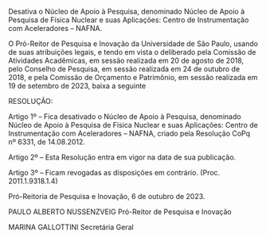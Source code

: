 Desativa o Núcleo de Apoio à Pesquisa, denominado Núcleo de Apoio à Pesquisa de Física Nuclear e suas Aplicações: Centro de Instrumentação com Aceleradores – NAFNA.

O Pró-Reitor de Pesquisa e Inovação da Universidade de São Paulo, usando de suas atribuições legais, e tendo em vista o deliberado pela Comissão de Atividades Acadêmicas, em sessão realizada em 20 de agosto de 2018, pelo Conselho de Pesquisa, em sessão realizada em 24 de outubro de 2018, e pela Comissão de Orçamento e Patrimônio, em sessão realizada em 19 de setembro de 2023, baixa a seguinte

RESOLUÇÃO:

Artigo 1º – Fica desativado o Núcleo de Apoio à Pesquisa, denominado Núcleo de Apoio à Pesquisa de Física Nuclear e suas Aplicações: Centro de Instrumentação com Aceleradores – NAFNA, criado pela Resolução CoPq nº 6331, de 14.08.2012.

Artigo 2º – Esta Resolução entra em vigor na data de sua publicação.

Artigo 3º – Ficam revogadas as disposições em contrário. (Proc. 2011.1.9318.1.4)

Pró-Reitoria de Pesquisa e Inovação, 6 de outubro de 2023.

PAULO ALBERTO NUSSENZVEIG
Pró-Reitor de Pesquisa e Inovação

MARINA GALLOTTINI
Secretária Geral